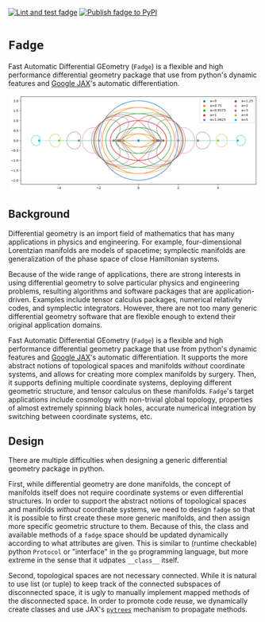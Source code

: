 [![Lint and test fadge](https://github.com/adxsrc/fadge/actions/workflows/python-test.yml/badge.svg)](https://github.com/adxsrc/fadge/actions/workflows/python-test.yml)
[![Publish fadge to PyPI](https://github.com/adxsrc/fadge/actions/workflows/python-publish.yml/badge.svg)](https://github.com/adxsrc/fadge/actions/workflows/python-publish.yml)


# `Fadge`

Fast Automatic Differential GEometry (`Fadge`) is a flexible and high
performance differential geometry package that use from python's
dynamic features and [Google JAX](https://github.com/google/jax)'s
automatic differentiation.

![Kerr-Schild Horizons](horizons.png)


## Background

Differential geometry is an import field of mathematics that has many
applications in physics and engineering.
For example, four-dimensional Lorentzian manifolds are models of
spacetime;
symplectic manifolds are generalization of the phase space of close
Hamiltonian systems.

Because of the wide range of applications, there are strong interests
in using differential geometry to solve particular physics and
engineering problems, resulting algorithms and software packages that
are application-driven.
Examples include tensor calculus packages, numerical relativity codes,
and symplectic integrators.
However, there are not too many generic differential geometry software
that are flexible enough to extend their original application domains.

Fast Automatic Differential GEometry (`Fadge`) is a flexible and high
performance differential geometry package that use from python's
dynamic features and [Google JAX](https://github.com/google/jax)'s
automatic differentiation.
It supports the more abstract notions of topological spaces and
manifolds *without* coordinate systems, and allows for creating more
complex manifolds by surgery.
Then, it supports defining multiple coordinate systems, deploying
different geometric structure, and tensor calculus on these manifolds.
`Fadge`'s target applications include cosmology with non-trivial
global topology, properties of almost extremely spinning black holes,
accurate numerical integration by switching between coordinate
systems, etc.


## Design

There are multiple difficulties when designing a generic differential
geometry package in python.

First, while differential geometry are done manifolds, the concept of
manifolds itself does not require coordinate systems or even
differential structures.
In order to support the abstract notions of topological spaces and
manifolds *without* coordinate systems, we need to design `fadge` so
that it is possible to first create these more generic manifolds, and
then assign more specific geometric structure to them.
Because of this, the class and available methods of a `fadge` space
should be updated dynamically according to what attributes are given.
This is similar to (runtime checkable) python `Protocol` or
"interface" in the `go` programming language, but more extreme in the
sense that it udpates `__class__` itself.

Second, topological spaces are not necessary connected.
While it is natural to use list (or tuple) to keep track of the
connected subspaces of disconnected space, it is ugly to manually
implement mapped methods of the disconnected space.
In order to promote code reuse, we dynamically create classes and use
JAX's [`pytrees`](https://jax.readthedocs.io/en/latest/pytrees.html)
mechanism to propagate methods.
